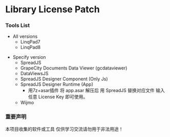 # Library License Patch

### Tools List
- All versions
  * LinqPad7  
  * LinqPad8  
  
+ Specify version
  - SpreadJS
  - GrapeCity Documents Data Viewer (gcdataviewer)
  - DataViewsJS
  - SpreadJS Designer Component (Only Js)
  - SpreadJS Designer Runtime (App)
    * 用7z+asar插件 将 app.asar 解压后 用 SpreadJS 替换对应文件 输入任意 License Key 即可使用。
  - Wijmo



### 重要声明
本项目收集的软件或工具 仅供学习交流请勿用于非法用途！

